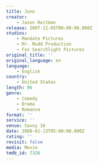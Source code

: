 ```yaml
---
title: Juno
creator:
    - Jason Reitman
release: 2007-12-05T00:00:00.000Z
studios:
    - Mandate Pictures
    - Mr. Mudd Production
    - Fox Searchlight Pictures
original_title: ''
original_language: en
language:
    - English
country:
    - United States
length: 96
genre:
    - Comedy
    - Drama
    - Romance
format: ''
service: ''
venue: Savoy 16
date: 2008-01-13T05:00:00.000Z
rating: ''
revisit: false
media: Movie
tmdb_id: 7326
---
```



